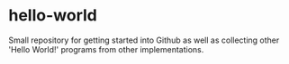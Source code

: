 # hello-world
Small repository for getting started into Github as well as collecting other 'Hello World!' programs from other implementations.
